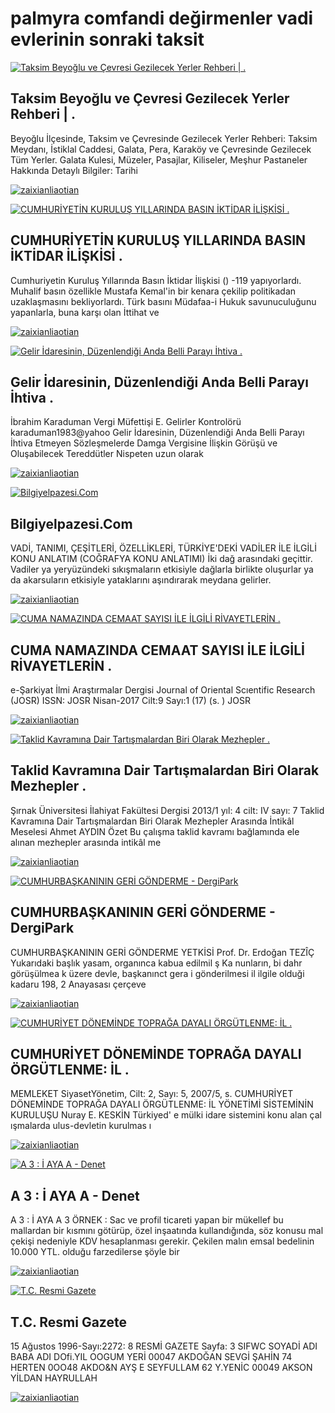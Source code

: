 # palmyra comfandi değirmenler vadi evlerinin sonraki taksit
<a href="https://mnn.zoosnet.net/LR/Chatpre.aspx?id=MNN94995150&p=https://topgrinding.com/" target="_blank">![Taksim Beyoğlu ve Çevresi Gezilecek Yerler Rehberi | .](https://github.com/technlg/images/blob/main/49.jpg)</a>
## Taksim Beyoğlu ve Çevresi Gezilecek Yerler Rehberi | .
Beyoğlu İlçesinde, Taksim ve Çevresinde Gezilecek Yerler Rehberi: Taksim Meydanı, İstiklal Caddesi, Galata, Pera, Karaköy ve Çevresinde Gezilecek Tüm Yerler. Galata Kulesi, Müzeler, Pasajlar, Kiliseler, Meşhur Pastaneler Hakkında Detaylı Bilgiler: Tarihi
<a href="https://mnn.zoosnet.net/LR/Chatpre.aspx?id=MNN94995150&p=https://topgrinding.com/" target="_blank"><img src="https://github.com/technlg/images/raw/main/chat11.jpg" alt="zaixianliaotian"/></a><a href="//whatsapp.shibangsoft.com/WhatsApp.php" ><img src="https://github.com/technlg/images/raw/main/chat11.png" alt=""></a>
<a href="https://mnn.zoosnet.net/LR/Chatpre.aspx?id=MNN94995150&p=https://topgrinding.com/" target="_blank">![CUMHURİYETİN KURULUŞ YILLARINDA BASIN İKTİDAR İLİŞKİSİ .](https://github.com/technlg/images/blob/main/66.jpg)</a>
## CUMHURİYETİN KURULUŞ YILLARINDA BASIN İKTİDAR İLİŞKİSİ .
Cumhuriyetin Kuruluş Yıllarında Basın İktidar İlişkisi () -119 yapıyorlardı. Muhalif basın özellikle Mustafa Kemal'in bir kenara çekilip politikadan uzaklaşmasını bekliyorlardı. Türk basını Müdafaa-i Hukuk savunuculuğunu yapanlarla, buna karşı olan İttihat ve
<a href="https://mnn.zoosnet.net/LR/Chatpre.aspx?id=MNN94995150&p=https://topgrinding.com/" target="_blank"><img src="https://github.com/technlg/images/raw/main/chat11.jpg" alt="zaixianliaotian"/></a><a href="//whatsapp.shibangsoft.com/WhatsApp.php" ><img src="https://github.com/technlg/images/raw/main/chat11.png" alt=""></a>
<a href="https://mnn.zoosnet.net/LR/Chatpre.aspx?id=MNN94995150&p=https://topgrinding.com/" target="_blank">![Gelir İdaresinin, Düzenlendiği Anda Belli Parayı İhtiva .](https://github.com/technlg/images/blob/main/16.jpg)</a>
## Gelir İdaresinin, Düzenlendiği Anda Belli Parayı İhtiva .
İbrahim Karaduman Vergi Müfettişi E. Gelirler Kontrolörü karaduman1983@yahoo Gelir İdaresinin, Düzenlendiği Anda Belli Parayı İhtiva Etmeyen Sözleşmelerde Damga Vergisine İlişkin Görüşü ve Oluşabilecek Tereddütler Nispeten uzun olarak 
<a href="https://mnn.zoosnet.net/LR/Chatpre.aspx?id=MNN94995150&p=https://topgrinding.com/" target="_blank"><img src="https://github.com/technlg/images/raw/main/chat11.jpg" alt="zaixianliaotian"/></a><a href="//whatsapp.shibangsoft.com/WhatsApp.php" ><img src="https://github.com/technlg/images/raw/main/chat11.png" alt=""></a>
<a href="https://mnn.zoosnet.net/LR/Chatpre.aspx?id=MNN94995150&p=https://topgrinding.com/" target="_blank">![Bilgiyelpazesi.Com](https://github.com/technlg/images/blob/main/28.jpg)</a>
## Bilgiyelpazesi.Com
VADİ, TANIMI, ÇEŞİTLERİ, ÖZELLİKLERİ, TÜRKİYE'DEKİ VADİLER İLE İLGİLİ KONU ANLATIM (COĞRAFYA KONU ANLATIMI) İki dağ arasındaki geçittir. Vadiler ya yeryüzündeki sıkışmaların etkisiyle dağlarla birlikte oluşurlar ya da akarsuların etkisiyle yataklarını aşındırarak meydana gelirler.
<a href="https://mnn.zoosnet.net/LR/Chatpre.aspx?id=MNN94995150&p=https://topgrinding.com/" target="_blank"><img src="https://github.com/technlg/images/raw/main/chat11.jpg" alt="zaixianliaotian"/></a><a href="//whatsapp.shibangsoft.com/WhatsApp.php" ><img src="https://github.com/technlg/images/raw/main/chat11.png" alt=""></a>
<a href="https://mnn.zoosnet.net/LR/Chatpre.aspx?id=MNN94995150&p=https://topgrinding.com/" target="_blank">![CUMA NAMAZINDA CEMAAT SAYISI İLE İLGİLİ RİVAYETLERİN .](https://github.com/technlg/images/blob/main/33.jpg)</a>
## CUMA NAMAZINDA CEMAAT SAYISI İLE İLGİLİ RİVAYETLERİN .
e-Şarkiyat İlmi Araştırmalar Dergisi Journal of Oriental Scıentific Research (JOSR) ISSN: JOSR Nisan-2017 Cilt:9 Sayı:1 (17) (s. ) JOSR
<a href="https://mnn.zoosnet.net/LR/Chatpre.aspx?id=MNN94995150&p=https://topgrinding.com/" target="_blank"><img src="https://github.com/technlg/images/raw/main/chat11.jpg" alt="zaixianliaotian"/></a><a href="//whatsapp.shibangsoft.com/WhatsApp.php" ><img src="https://github.com/technlg/images/raw/main/chat11.png" alt=""></a>
<a href="https://mnn.zoosnet.net/LR/Chatpre.aspx?id=MNN94995150&p=https://topgrinding.com/" target="_blank">![Taklid Kavramına Dair Tartışmalardan Biri Olarak Mezhepler .](https://github.com/technlg/images/blob/main/45.jpg)</a>
## Taklid Kavramına Dair Tartışmalardan Biri Olarak Mezhepler .
Şırnak Üniversitesi İlahiyat Fakültesi Dergisi 2013/1 yıl: 4 cilt: IV sayı: 7 Taklid Kavramına Dair Tartışmalardan Biri Olarak Mezhepler Arasında İntikâl Meselesi Ahmet AYDIN Özet Bu çalışma taklid kavramı bağlamında ele alınan mezhepler arasında intikâl me
<a href="https://mnn.zoosnet.net/LR/Chatpre.aspx?id=MNN94995150&p=https://topgrinding.com/" target="_blank"><img src="https://github.com/technlg/images/raw/main/chat11.jpg" alt="zaixianliaotian"/></a><a href="//whatsapp.shibangsoft.com/WhatsApp.php" ><img src="https://github.com/technlg/images/raw/main/chat11.png" alt=""></a>
<a href="https://mnn.zoosnet.net/LR/Chatpre.aspx?id=MNN94995150&p=https://topgrinding.com/" target="_blank">![CUMHURBAŞKANININ GERİ GÖNDERME - DergiPark](https://github.com/technlg/images/blob/main/59.jpg)</a>
## CUMHURBAŞKANININ GERİ GÖNDERME - DergiPark
CUMHURBAŞKANININ GERİ GÖNDERME YETKİSİ Prof. Dr. Erdoğan TEZÎÇ Yukarıdaki başlık yasam, organınca kabua edilmil ş Ka nunların, bi dahr görüşülmea k üzere devle, başkanınct gera i gönderilmesi il ilgile olduği kadaru 198, 2 Anayasası çerçeve
<a href="https://mnn.zoosnet.net/LR/Chatpre.aspx?id=MNN94995150&p=https://topgrinding.com/" target="_blank"><img src="https://github.com/technlg/images/raw/main/chat11.jpg" alt="zaixianliaotian"/></a><a href="//whatsapp.shibangsoft.com/WhatsApp.php" ><img src="https://github.com/technlg/images/raw/main/chat11.png" alt=""></a>
<a href="https://mnn.zoosnet.net/LR/Chatpre.aspx?id=MNN94995150&p=https://topgrinding.com/" target="_blank">![CUMHURİYET DÖNEMİNDE TOPRAĞA DAYALI ÖRGÜTLENME: İL .](https://github.com/technlg/images/blob/main/30.jpg)</a>
## CUMHURİYET DÖNEMİNDE TOPRAĞA DAYALI ÖRGÜTLENME: İL .
MEMLEKET SiyasetYönetim, Cilt: 2, Sayı: 5, 2007/5, s. CUMHURİYET DÖNEMİNDE TOPRAĞA DAYALI ÖRGÜTLENME: İL YÖNETİMİ SİSTEMİNİN KURULUŞU Nuray E. KESKİN Türkiyed' e mülki idare sistemini konu alan çal ışmalarda ulus-devletin kurulmas ı 
<a href="https://mnn.zoosnet.net/LR/Chatpre.aspx?id=MNN94995150&p=https://topgrinding.com/" target="_blank"><img src="https://github.com/technlg/images/raw/main/chat11.jpg" alt="zaixianliaotian"/></a><a href="//whatsapp.shibangsoft.com/WhatsApp.php" ><img src="https://github.com/technlg/images/raw/main/chat11.png" alt=""></a>
<a href="https://mnn.zoosnet.net/LR/Chatpre.aspx?id=MNN94995150&p=https://topgrinding.com/" target="_blank">![A 3 : İ AYA A - Denet](https://github.com/technlg/images/blob/main/5.jpg)</a>
## A 3 : İ AYA A - Denet
A 3 : İ AYA A 3 ÖRNEK : Sac ve profil ticareti yapan bir mükellef bu mallardan bir kısmını götürüp, özel inşaatında kullandığında, söz konusu mal çekişi nedeniyle KDV hesaplanması gerekir. Çekilen malın emsal bedelinin 10.000 YTL. olduğu farzedilerse şöyle bir
<a href="https://mnn.zoosnet.net/LR/Chatpre.aspx?id=MNN94995150&p=https://topgrinding.com/" target="_blank"><img src="https://github.com/technlg/images/raw/main/chat11.jpg" alt="zaixianliaotian"/></a><a href="//whatsapp.shibangsoft.com/WhatsApp.php" ><img src="https://github.com/technlg/images/raw/main/chat11.png" alt=""></a>
<a href="https://mnn.zoosnet.net/LR/Chatpre.aspx?id=MNN94995150&p=https://topgrinding.com/" target="_blank">![T.C. Resmi Gazete](https://github.com/technlg/images/blob/main/7.jpg)</a>
## T.C. Resmi Gazete
15 Ağustos 1996-Sayı:2272: 8 RESMİ GAZETE Sayfa: 3 SIFWC SOYADİ ADI BABA ADI DOfi.YIL OOGUM YERİ 00047 AKDOĞAN SEVGİ ŞAHİN 74 HERTEN 0OO48 AKDO&N AYŞ E SEYFULLAM 62 Y.YENİC 00049 AKSON YİLDAN HAYRULLAH
<a href="https://mnn.zoosnet.net/LR/Chatpre.aspx?id=MNN94995150&p=https://topgrinding.com/" target="_blank"><img src="https://github.com/technlg/images/raw/main/chat11.jpg" alt="zaixianliaotian"/></a><a href="//whatsapp.shibangsoft.com/WhatsApp.php" ><img src="https://github.com/technlg/images/raw/main/chat11.png" alt=""></a>
